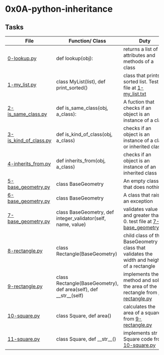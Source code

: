 # 0x0A-python-inheritance


## Tasks

| File | Function/ Class | Duty |
| ---- | --------------- | ---- |
| [0-lookup.py](0-lookup.py) | def lookup(obj): | returns a list of attributes and methods of a class |
| [1-my_list.py](1-my_list.py) | class MyList(list), def print_sorted() | class that prints a sorted list. Test file at [1-my_list.txt](1-my_list.txt) |
| [2-is_same_class.py](2-is_same_class.py) | def is_same_class(obj, a_class): | A fuction that checks if an object is an instance of a class |
| [3-is_kind_of_class.py](3-is_kind_of_class.py) | def is_kind_of_class(obj, a_class) | checks if an object is an instance of a class or inherited class |
| [4-inherits_from.py](4-inherits_from.py) | def inherits_from(obj, a_class) | checks if an object is an instance of an inherited class |
| [5-base_geometry.py](5-base_geometry.py) | class BaseGeometry | An empty class that does nothing |
| [6-base_geometry.py](6-base_geometry.py) | class BaseGeometry | A class that raises an exception |
| [7-base_geometry.py](7-base_geometry.py) | class BaseGeometry, def integer_validator(self, name, value) | validates value int and greater than 0. test file at [7-base_geometry.txt](7-base_geometry.txt) |
| [8-rectangle.py](8-rectangle.py) | class Rectangle(BaseGeometry) | child class of the BaseGeometry class that validates the width and height of a rectangle |
| [9-rectangle.py](9-rectangle.py) | class Rectangle(BaseGeometry), def area(self), def \_\_str\_\_(self) | implements the str method and solve the area of the rectangle from [8-rectangle.py](8-rectangle.py) |
| [10-square.py](10-square.py) | class Square, def area() | calculates the area of a square from [9-rectangle.py](9-rectangle.py) |
| [11-square.py](11-square.py) | class Square, def \_\_str\_\_() | implements str on Square code from [10-square.py](10-square.py) |